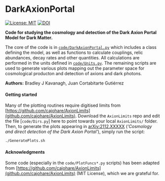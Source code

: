 # DarkAxionPortal

[![License: MIT](https://img.shields.io/badge/License-MIT-yellow.svg)](https://opensource.org/licenses/MIT) [![DOI](https://zenodo.org/badge/439945365.svg)](https://zenodo.org/badge/latestdoi/439945365)

**Code for studying the cosmology and detection of the Dark Axion Portal Model for Dark Matter.**

The core of the code is in [`code/DarkAxionPortal.py`](code/DarkAxionPortal.py) which includes a class defining the model, as well as functions to calculate couplings, relic abundances, decay rates and other quantities. All calculations are performed in the units defined in [`code/Units.py`](code/Units.py). The remaining scripts are used to generate various plots mapping out the parameter space for cosmological producton and detection of axions and dark photons.

**Authors:** Bradley J Kavanagh, Juan Cortabitarte Gutiérrez

#### Getting started

Many of the plotting routines require digitised limits from [https://github.com/cajohare/AxionLimits](github.com/cajohare/AxionLimits). Download the `AxionLimits` repo and edit the file [`code/Dirs.py`] here to point towards your local `AxionLimits/` folder. Then, to generate the plots appearing in [arXiv:2112.XXXXX](https://arxiv.org/abs/2112.XXXXX) (*'Cosmology and direct detection of the Dark Axion Portal'*), simply run the script:
```bash
./GeneratePlots.sh
```

#### Acknowledgments

Some code (especially in the `code/PlotFuncs*.py` scripts) has been adapted from [https://github.com/cajohare/AxionLimits](github.com/cajohare/AxionLimits) (MIT License), which we are grateful for.
